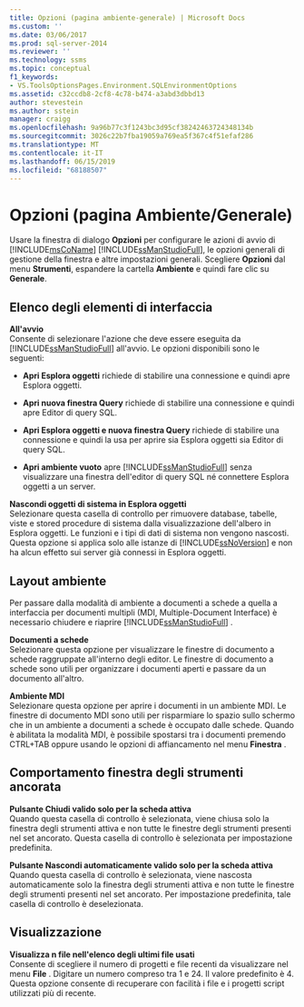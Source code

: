 ```yaml
---
title: Opzioni (pagina ambiente-generale) | Microsoft Docs
ms.custom: ''
ms.date: 03/06/2017
ms.prod: sql-server-2014
ms.reviewer: ''
ms.technology: ssms
ms.topic: conceptual
f1_keywords:
- VS.ToolsOptionsPages.Environment.SQLEnvironmentOptions
ms.assetid: c32ccdb8-2cf8-4c78-b474-a3abd3dbbd13
author: stevestein
ms.author: sstein
manager: craigg
ms.openlocfilehash: 9a96b77c3f1243bc3d95cf38242463724348134b
ms.sourcegitcommit: 3026c22b7fba19059a769ea5f367c4f51efaf286
ms.translationtype: MT
ms.contentlocale: it-IT
ms.lasthandoff: 06/15/2019
ms.locfileid: "68188507"
---
```

# <a name="options-environment-general-page"></a>Opzioni (pagina Ambiente/Generale)
  Usare la finestra di dialogo **Opzioni** per configurare le azioni di avvio di [!INCLUDE[msCoName](../../includes/msconame-md.md)] [!INCLUDE[ssManStudioFull](../../includes/ssmanstudiofull-md.md)], le opzioni generali di gestione della finestra e altre impostazioni generali. Scegliere **Opzioni** dal menu **Strumenti**, espandere la cartella **Ambiente** e quindi fare clic su **Generale**.  
  
## <a name="uielement-list"></a>Elenco degli elementi di interfaccia  
 **All'avvio**  
 Consente di selezionare l'azione che deve essere eseguita da [!INCLUDE[ssManStudioFull](../../includes/ssmanstudiofull-md.md)] all'avvio. Le opzioni disponibili sono le seguenti:  
  
-   **Apri Esplora oggetti** richiede di stabilire una connessione e quindi apre Esplora oggetti.  
  
-   **Apri nuova finestra Query** richiede di stabilire una connessione e quindi apre Editor di query SQL.  
  
-   **Apri Esplora oggetti e nuova finestra Query** richiede di stabilire una connessione e quindi la usa per aprire sia Esplora oggetti sia Editor di query SQL.  
  
-   **Apri ambiente vuoto** apre [!INCLUDE[ssManStudioFull](../../includes/ssmanstudiofull-md.md)] senza visualizzare una finestra dell'editor di query SQL né connettere Esplora oggetti a un server.  
  
 **Nascondi oggetti di sistema in Esplora oggetti**  
 Selezionare questa casella di controllo per rimuovere database, tabelle, viste e stored procedure di sistema dalla visualizzazione dell'albero in Esplora oggetti. Le funzioni e i tipi di dati di sistema non vengono nascosti. Questa opzione si applica solo alle istanze di [!INCLUDE[ssNoVersion](../../includes/ssnoversion-md.md)] e non ha alcun effetto sui server già connessi in Esplora oggetti.  
  
## <a name="environment-layout"></a>Layout ambiente  
 Per passare dalla modalità di ambiente a documenti a schede a quella a interfaccia per documenti multipli (MDI, Multiple-Document Interface) è necessario chiudere e riaprire [!INCLUDE[ssManStudioFull](../../includes/ssmanstudiofull-md.md)] .  
  
 **Documenti a schede**  
 Selezionare questa opzione per visualizzare le finestre di documento a schede raggruppate all'interno degli editor. Le finestre di documento a schede sono utili per organizzare i documenti aperti e passare da un documento all'altro.  
  
 **Ambiente MDI**  
 Selezionare questa opzione per aprire i documenti in un ambiente MDI. Le finestre di documento MDI sono utili per risparmiare lo spazio sullo schermo che in un ambiente a documenti a schede è occupato dalle schede. Quando è abilitata la modalità MDI, è possibile spostarsi tra i documenti premendo CTRL+TAB oppure usando le opzioni di affiancamento nel menu **Finestra** .  
  
## <a name="docked-tool-window-behavior"></a>Comportamento finestra degli strumenti ancorata  
 **Pulsante Chiudi valido solo per la scheda attiva**  
 Quando questa casella di controllo è selezionata, viene chiusa solo la finestra degli strumenti attiva e non tutte le finestre degli strumenti presenti nel set ancorato. Questa casella di controllo è selezionata per impostazione predefinita.  
  
 **Pulsante Nascondi automaticamente valido solo per la scheda attiva**  
 Quando questa casella di controllo è selezionata, viene nascosta automaticamente solo la finestra degli strumenti attiva e non tutte le finestre degli strumenti presenti nel set ancorato. Per impostazione predefinita, tale casella di controllo è deselezionata.  
  
## <a name="display"></a>Visualizzazione  
 **Visualizza n file nell'elenco degli ultimi file usati**  
 Consente di scegliere il numero di progetti e file recenti da visualizzare nel menu **File** . Digitare un numero compreso tra 1 e 24. Il valore predefinito è 4. Questa opzione consente di recuperare con facilità i file e i progetti script utilizzati più di recente.  
  
  
